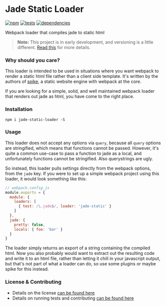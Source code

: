 # Jade Static Loader

[![npm](http://img.shields.io/npm/v/jade-static-loader.svg?style=flat)](https://badge.fury.io/js/jade-static-loader) [![tests](http://img.shields.io/travis/static-dev/jade-static-loader/master.svg?style=flat)](https://travis-ci.org/static-dev/jade-static-loader) [![dependencies](http://img.shields.io/david/static-dev/jade-static-loader.svg?style=flat)](https://david-dm.org/static-dev/jade-static-loader)

Webpack loader that compiles jade to static html

> **Note:** This project is in early development, and versioning is a little different. [Read this](http://markup.im/#q4_cRZ1Q) for more details.

### Why should you care?

This loader is intended to be used in situations where you want webpack to render a static html file rather than a client side template. It's written by the authors of [spike](https://github.com/static-dev/spike), a static website engine with webpack at the core.

If you are looking for a simple, solid, and well maintained webpack loader that renders out jade as html, you have come to the right place.

### Installation

`npm i jade-static-loader -S`

### Usage

This loader does not accept any options via `query`, because all `query` options are stringified, which means that functions cannot be passed. However, it's quite a common use-case to pass a function to jade as a local, and unfortunately functions cannot be stringified. Also querystrings are ugly.

So instead, this loader pulls settings directly from the webpack options, from the `jade` key. If you were to set up a simple webpack project using this loader, it would look something like this:

```js
// webpack.config.js
module.exports = {
  module: {
    loaders: [
      { test: /\.jade$/, loader: 'jade-static' }
    ]
  },
  jade: {
    pretty: false,
    locals: { foo: 'bar' }
  }
}
```

The loader simply returns an export of a string containing the compiled html. Now you also probably would want to extract out the resulting code and write it to an html file, rather than letting it chill in your javascript output, but that's not part of what a loader can do, so use some plugins or maybe spike for this instead.

### License & Contributing

- Details on the license [can be found here](LICENSE.md)
- Details on running tests and contributing [can be found here](contributing.md)
